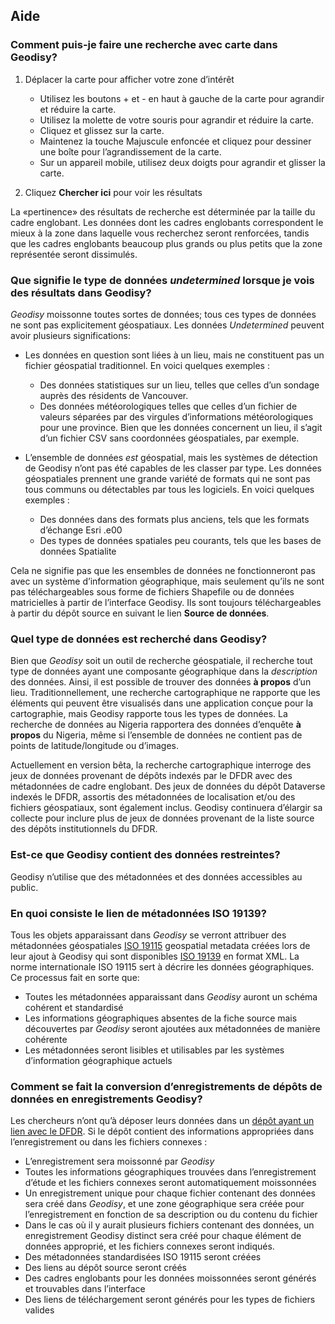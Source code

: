## Aide

### Comment puis-je faire une recherche avec carte dans Geodisy?

1. Déplacer la carte pour afficher votre zone d’intérêt
	* Utilisez les boutons + et - en haut à gauche de la carte pour agrandir et réduire la carte.
	* Utilisez la molette de votre souris pour agrandir et réduire la carte.
	* Cliquez et glissez sur la carte.
	* Maintenez la touche Majuscule enfoncée et cliquez pour dessiner une boîte pour l’agrandissement de la carte.
	* Sur un appareil mobile, utilisez deux doigts pour agrandir et glisser la carte.  

2. Cliquez **Chercher ici** pour voir les résultats	 

La «pertinence» des résultats de recherche est déterminée par la taille du cadre englobant. Les données dont les cadres englobants correspondent le mieux à la zone dans laquelle vous recherchez seront renforcées, tandis que les cadres englobants beaucoup plus grands ou plus petits que la zone représentée seront dissimulés.

### Que signifie le type de données  _undetermined_  lorsque je vois des résultats dans Geodisy?

_Geodisy_ moissonne toutes sortes de données; tous ces types de données ne sont pas explicitement géospatiaux. Les données  _Undetermined_ peuvent avoir plusieurs significations:

* Les données en question sont liées à un lieu, mais ne constituent pas un fichier géospatial traditionnel. En voici quelques exemples :

	* Des données statistiques sur un lieu, telles que celles d’un sondage auprès des résidents de Vancouver.  
	* Des données météorologiques telles que celles d’un fichier de valeurs séparées par des virgules d’informations météorologiques pour une province. Bien que les données concernent un lieu, il s’agit d’un fichier CSV sans coordonnées géospatiales, par exemple.
	
* L’ensemble de données _est_ géospatial, mais les systèmes de détection de Geodisy n’ont pas été capables de les classer par type. Les données géospatiales prennent une grande variété de formats qui ne sont pas tous communs ou détectables par tous les logiciels. En voici quelques exemples :  

	* Des données dans des formats plus anciens, tels que les formats d’échange Esri .e00
	* Des types de données spatiales peu courants, tels que les bases de données Spatialite  

Cela ne signifie pas que les ensembles de données ne fonctionneront pas avec un système d’information géographique, mais seulement qu’ils ne sont pas téléchargeables sous forme de fichiers Shapefile ou de données matricielles à partir de l’interface Geodisy. Ils sont toujours téléchargeables à partir du dépôt source en suivant le lien **Source de données**.

### Quel type de données est recherché dans Geodisy?

Bien que _Geodisy_ soit un outil de recherche géospatiale, il recherche tout type de données ayant une composante géographique dans la _description_ des données. Ainsi, il est possible de trouver des données **à propos** d’un lieu. Traditionnellement, une recherche cartographique ne rapporte que les éléments qui peuvent être visualisés dans une application conçue pour la cartographie, mais Geodisy rapporte tous les types de données. La recherche de données au Nigeria rapportera des données d’enquête **à propos** du Nigeria, même si l’ensemble de données ne contient pas de points de latitude/longitude ou d’images.

Actuellement en version bêta, la recherche cartographique interroge des jeux de données provenant de dépôts indexés par le DFDR avec des métadonnées de cadre englobant. Des jeux de données du dépôt Dataverse indexés le DFDR, assortis des métadonnées de localisation et/ou des fichiers géospatiaux, sont également inclus. Geodisy continuera d’élargir sa collecte pour inclure plus de jeux de données provenant de la liste source des dépôts institutionnels du DFDR.

### Est-ce que Geodisy contient des données restreintes?

Geodisy n’utilise que des métadonnées et des données accessibles au public.

### En quoi consiste le lien de métadonnées ISO 19139?

Tous les objets apparaissant dans _Geodisy_ se verront attribuer des métadonnées géospatiales [ISO 19115](https://www.iso.org/fr/standard/53798.html) geospatial metadata créées lors de leur ajout à Geodisy qui sont disponibles [ISO 19139](https://www.iso.org/fr/standard/32557.html) en format XML. La norme internationale ISO 19115 sert à décrire les données géographiques. Ce processus fait en sorte que:

* Toutes les métadonnées apparaissant dans _Geodisy_ auront un schéma cohérent et standardisé  
* Les informations géographiques absentes de la fiche source mais découvertes par _Geodisy_ seront ajoutées aux métadonnées de manière cohérente  
* Les métadonnées seront lisibles et utilisables par les systèmes d’information géographique actuels  

### Comment se fait la conversion d’enregistrements de dépôts de données en enregistrements Geodisy?

Les chercheurs n’ont qu’à déposer leurs données dans un [dépôt ayant un lien avec le DFDR](https://www.frdr-dfdr.ca/discover/html/repository-list.html?lang=fr). Si le dépôt contient des informations appropriées dans l’enregistrement ou dans les fichiers connexes :

* L’enregistrement sera moissonné par _Geodisy_  
* Toutes les informations géographiques trouvées dans l’enregistrement d’étude et les fichiers connexes seront automatiquement moissonnées  
* Un enregistrement unique pour chaque fichier contenant des données sera créé dans _Geodisy_, et une zone géographique sera créée pour l’enregistrement en fonction de sa description ou du contenu du fichier
* Dans le cas où il y aurait plusieurs fichiers contenant des données, un enregistrement Geodisy distinct sera créé pour chaque élément de données approprié, et les fichiers connexes seront indiqués.
* Des métadonnées standardisées ISO 19115 seront créées  
* Des liens au dépôt source seront créés  
* Des cadres englobants pour les données moissonnées seront générés et trouvables dans l’interface  
* Des liens de téléchargement seront générés pour les types de fichiers valides  

		
